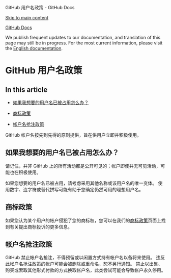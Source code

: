 GitHub 用户名政策 - GitHub Docs

[Skip to main content](#main-content)

[](/zh)[GitHub Docs](/zh)

We publish frequent updates to our documentation, and translation of this page may still be in progress. For the most current information, please visit the [English documentation](/en).

GitHub 用户名政策
==========

In this article
----------

* [如果我想要的用户名已被占用怎么办？](#如果我想要的用户名已被占用怎么办)

* [商标政策](#商标政策)

* [帐户名抢注政策](#帐户名抢注政策)

GitHub 帐户名按先到先得的原则提供，旨在供用户立即并积极使用。

[](#如果我想要的用户名已被占用怎么办)[]()如果我想要的用户名已被占用怎么办？
----------

请记住，并非 GitHub 上的所有活动都是公开可见的；帐户即使并无可见活动，可能也在积极使用。

如果您想要的用户名已被占用，请考虑采用其他名称或该用户名的唯一变体。 使用数字、连字符或替代拼写可能有助于您确定仍然可用的理想用户名。

[](#商标政策)[]()商标政策
----------

如果您认为某个用户的帐户侵犯了您的商标权，您可以在我们的[商标政策](/zh/articles/github-trademark-policy)页面上找到有关提出商标投诉的更多信息。

[](#帐户名抢注政策)[]()帐户名抢注政策
----------

GitHub 禁止帐户名抢注，不得预留或以闲置方式持有帐户名以备将来使用。 违反此帐户名抢注政策的帐户可能会被删除或重命名，恕不另行通知。 禁止以出售、购买或索取其他形式付款的方式换取帐户名，此类尝试可能会导致帐户永久停用。
